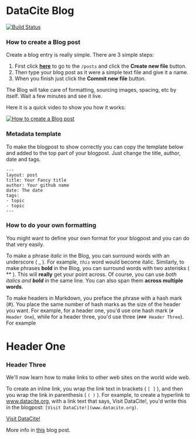 # DataCite Blog

[![Build Status](https://travis-ci.org/datacite/blog.svg)](https://travis-ci.org/datacite/blog)

### How to create a Blog post

Create a blog entry is really simple. There are 3 simple steps:

1. First click [**here**](https://github.com/datacite/blog/tree/master/source/posts) to go to the `/posts`  and click the **Create new file** button.
2. Then type your blog post as it were a simple text file and give it a name.
3. When you finish just click the **Commit new file** button.

The Blog will take care of formatting, sourcing images, spacing, etc by itself. Wait a few minutes and see it live.

Here it is a quick video to show you how it works:

[![How to create a Blog post](https://img.youtube.com/vi/HPuYi-h7XGI/0.jpg)](https://www.youtube.com/watch?v=HPuYi-h7XGI "How to create a Blog post")


### Metadata template

To make the blogpost to show correctly you can copy the template below and added to the top part of your blogpost. Just change the title, author, date and tags.

``` 
---
layout: post
title: Your Fancy title
author: Your github name
date: The date
tags: 
- topic
- topic
---
```


### How to do your own formatting


You might want to define your own format for your blogpost and you can do that very easily.

To make a phrase _italic_ in the Blog, you can surround words with an underscore ( _ ). For example, _`this`_ word would become italic. Similarly, to make phrases **bold** in the Blog, you can surround words with two asterisks ( ** ). This will **really** get your point across. Of course, you can use _both italics and **bold**_ in the same line. You can also span them **across multiple words**.

To make headers in Markdown, you preface the phrase with a hash mark (#). You place the same number of hash marks as the size of the header you want. For example, for a header one, you'd use one hash mark (`# Header One`), while for a header three, you'd use three (`### Header Three`). For example


# Header One
### Header Three



We'll now learn how to make links to other web sites on the world wide web.

To create an inline link, you wrap the link text in brackets ( `[ ]` ), and then you wrap the link in parenthesis ( `( )` ). For example, to create a hyperlink to www.datacite.org, with a link text that says, Visit DataCite!, you'd write this in the blogpost: `[Visit DataCite!](www.datacite.org)`.

[Visit DataCite!](www.datacite.org)

More info in [this](https://doi.org/10.5438/4K3M-NYVG) blog post.
